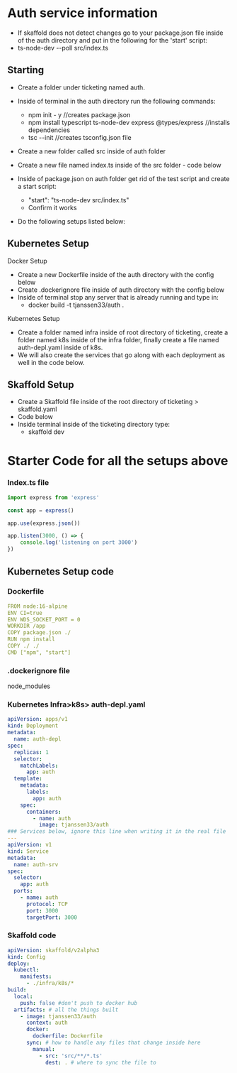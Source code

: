 # Auth service information

* If skaffold does not detect changes go to your package.json file inside of the auth directory and put in the following for the 'start' script:
 * ts-node-dev --poll src/index.ts


## Starting

* Create a folder under ticketing named auth.
* Inside of terminal in the auth directory run the following commands:
  * npm init - y //creates package.json
  * npm install typescript ts-node-dev express @types/express //installs dependencies
  * tsc --init //creates tsconfig.json file
* Create a new folder called src inside of auth folder
* Create a new file named index.ts inside of the src folder - code below
* Inside of package.json on auth folder get rid of the test script and create a start script:
  * "start": "ts-node-dev src/index.ts"
  * Confirm it works

* Do the following setups listed below: 

## Kubernetes Setup

Docker Setup

* Create a new Dockerfile inside of the auth directory with the config below
* Create .dockerignore file inside of auth directory with the config below
* Inside of terminal stop any server that is already running and type in:
  * docker build -t tjanssen33/auth .


Kubernetes Setup

* Create a folder named infra inside of root directory of ticketing, create a folder named k8s inside of the infra folder, finally create a file named auth-depl.yaml inside of k8s.
* We will also create the services that go along with each deployment as well in the code below.

## Skaffold Setup

* Create a Skaffold file inside of the root directory of ticketing > skaffold.yaml
* Code below
* Inside terminal inside of the ticketing directory type: 
  * skaffold dev

# Starter Code for all the setups above

### Index.ts file
```ts
import express from 'express'

const app = express()

app.use(express.json())

app.listen(3000, () => {
	console.log('listening on port 3000')
})
```

## Kubernetes Setup code

### Dockerfile

```yaml
FROM node:16-alpine
ENV CI=true
ENV WDS_SOCKET_PORT = 0
WORKDIR /app
COPY package.json ./
RUN npm install
COPY ./ ./
CMD ["npm", "start"]
```

### .dockerignore file
node_modules

### Kubernetes Infra>k8s> auth-depl.yaml

```yaml
apiVersion: apps/v1
kind: Deployment
metadata:
  name: auth-depl
spec: 
  replicas: 1
  selector:
    matchLabels:
      app: auth
  template:
    metadata:
      labels:
        app: auth
    spec:
      containers:
        - name: auth
          image: tjanssen33/auth
### Services below, ignore this line when writing it in the real file
---
apiVersion: v1
kind: Service
metadata:
  name: auth-srv
spec:
  selector: 
    app: auth
  ports:
    - name: auth
      protocol: TCP
      port: 3000
      targetPort: 3000
```

### Skaffold code

```yaml
apiVersion: skaffold/v2alpha3
kind: Config
deploy:
  kubectl:
    manifests:
      - ./infra/k8s/*
build: 
  local:
    push: false #don't push to docker hub
  artifacts: # all the things built
    - image: tjanssen33/auth
      context: auth
      docker: 
        dockerfile: Dockerfile
      sync: # how to handle any files that change inside here
        manual: 
          - src: 'src/**/*.ts'
            dest: . # where to sync the file to 

```